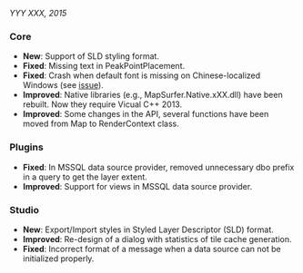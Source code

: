 *YYY XXX, 2015*
 
### Core ###
- **New**: Support of SLD styling format.
- **Fixed**: Missing text in PeakPointPlacement.
- **Fixed**: Crash when default font is missing on Chinese-localized Windows (see [issue](https://groups.google.com/forum/#!topic/mapsurfer-net/tuiD11vC6VQ)). 
- **Improved**: Native libraries (e.g., MapSurfer.Native.xXX.dll) have been rebuilt. Now they require Vicual C++ 2013.
- **Improved**: Some changes in the API, several functions have been moved from Map to RenderContext class.
 
### Plugins ###
- **Fixed**: In MSSQL data source provider, removed unnecessary dbo prefix in a query to get the layer extent.
- **Improved**: Support for views in MSSQL data source provider.

### Studio ###

- **New**: Export/Import styles in Styled Layer Descriptor (SLD) format.
- **Improved**: Re-design of a dialog with statistics of tile cache generation.
- **Fixed**: Incorrect format of a message when a data source can not be initialized properly.

